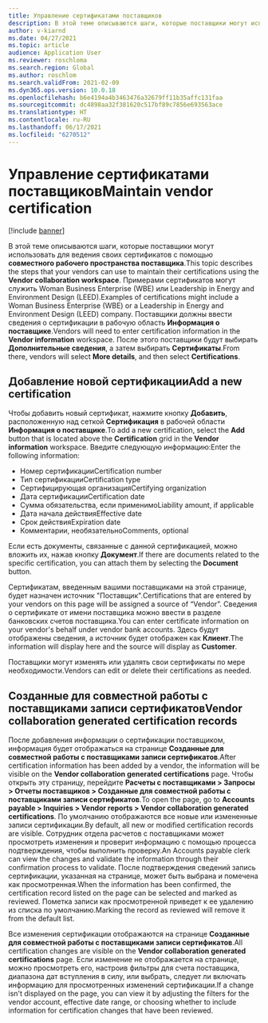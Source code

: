 ```yaml
---
title: Управление сертификатами поставщиков
description: В этой теме описываются шаги, которые поставщики могут использовать для ведения своих сертификатов с помощью совместного рабочего пространства поставщика.
author: v-kiarnd
ms.date: 04/27/2021
ms.topic: article
audience: Application User
ms.reviewer: roschloma
ms.search.region: Global
ms.author: roschlom
ms.search.validFrom: 2021-02-09
ms.dyn365.ops.version: 10.0.18
ms.openlocfilehash: b6e4194a4b3463476a32679ff11b35affc131faa
ms.sourcegitcommit: dc4898aa32f381620c517bf89c7856e693563ace
ms.translationtype: HT
ms.contentlocale: ru-RU
ms.lasthandoff: 06/17/2021
ms.locfileid: "6270512"
---
```

# <a name="maintain-vendor-certification"></a><span data-ttu-id="87daa-103">Управление сертификатами поставщиков</span><span class="sxs-lookup"><span data-stu-id="87daa-103">Maintain vendor certification</span></span>

[!include [banner](../includes/banner.md)]

<span data-ttu-id="87daa-104">В этой теме описываются шаги, которые поставщики могут использовать для ведения своих сертификатов с помощью **совместного рабочего пространства поставщика**.</span><span class="sxs-lookup"><span data-stu-id="87daa-104">This topic describes the steps that your vendors can use to  maintain their certifications using the **Vendor collaboration workspace**.</span></span> <span data-ttu-id="87daa-105">Примерами сертификатов могут служить Woman Business Enterprise (WBE) или Leadership in Energy and Environment Design (LEED).</span><span class="sxs-lookup"><span data-stu-id="87daa-105">Examples of certifications might include a Woman Business Enterprise (WBE) or a Leadership in Energy and Environment Design (LEED) company.</span></span> <span data-ttu-id="87daa-106">Поставщики должны ввести сведения о сертификации в рабочую область **Информация о поставщике**.</span><span class="sxs-lookup"><span data-stu-id="87daa-106">Vendors will need to enter certification information in the **Vendor information** workspace.</span></span> <span data-ttu-id="87daa-107">После этого поставщики будут выбирать **Дополнительные сведения**, а затем выбирать **Сертификаты**.</span><span class="sxs-lookup"><span data-stu-id="87daa-107">From there, vendors will select **More details**, and then select **Certifications**.</span></span>

## <a name="add-a-new-certification"></a><span data-ttu-id="87daa-108">Добавление новой сертификации</span><span class="sxs-lookup"><span data-stu-id="87daa-108">Add a new certification</span></span>

<span data-ttu-id="87daa-109">Чтобы добавить новый сертификат, нажмите кнопку **Добавить**, расположенную над сеткой **Сертификация** в рабочей области **Информация о поставщике**.</span><span class="sxs-lookup"><span data-stu-id="87daa-109">To add a new certification, select the **Add** button that is located above the **Certification** grid in the **Vendor information** workspace.</span></span> <span data-ttu-id="87daa-110">Введите следующую информацию:</span><span class="sxs-lookup"><span data-stu-id="87daa-110">Enter the following information:</span></span>
 
- <span data-ttu-id="87daa-111">Номер сертификации</span><span class="sxs-lookup"><span data-stu-id="87daa-111">Certification number</span></span>
- <span data-ttu-id="87daa-112">Тип сертификации</span><span class="sxs-lookup"><span data-stu-id="87daa-112">Certification type</span></span>
- <span data-ttu-id="87daa-113">Сертифицирующая организация</span><span class="sxs-lookup"><span data-stu-id="87daa-113">Certifying organization</span></span> 
- <span data-ttu-id="87daa-114">Дата сертификации</span><span class="sxs-lookup"><span data-stu-id="87daa-114">Certification date</span></span>
- <span data-ttu-id="87daa-115">Сумма обязательства, если применимо</span><span class="sxs-lookup"><span data-stu-id="87daa-115">Liability amount, if applicable</span></span>
- <span data-ttu-id="87daa-116">Дата начала действия</span><span class="sxs-lookup"><span data-stu-id="87daa-116">Effective date</span></span>
- <span data-ttu-id="87daa-117">Срок действия</span><span class="sxs-lookup"><span data-stu-id="87daa-117">Expiration date</span></span>
- <span data-ttu-id="87daa-118">Комментарии, необязательно</span><span class="sxs-lookup"><span data-stu-id="87daa-118">Comments, optional</span></span>

<span data-ttu-id="87daa-119">Если есть документы, связанные с данной сертификацией, можно вложить их, нажав кнопку **Документ**.</span><span class="sxs-lookup"><span data-stu-id="87daa-119">If there are documents related to the specific certification, you can attach them by selecting the **Document** button.</span></span>

<span data-ttu-id="87daa-120">Сертификатам, введенным вашими поставщиками на этой странице, будет назначен источник "Поставщик".</span><span class="sxs-lookup"><span data-stu-id="87daa-120">Certifications that are entered by your vendors on this page will be assigned a source of “Vendor”.</span></span> <span data-ttu-id="87daa-121">Сведения о сертификате от имени поставщика можно ввести в разделе банковских счетов поставщика.</span><span class="sxs-lookup"><span data-stu-id="87daa-121">You can enter certificate information on your vendor's behalf under vendor bank accounts.</span></span> <span data-ttu-id="87daa-122">Здесь будут отображены сведения, а источник будет отображен как **Клиент**.</span><span class="sxs-lookup"><span data-stu-id="87daa-122">The information will display here and the source will display as **Customer**.</span></span>

<span data-ttu-id="87daa-123">Поставщики могут изменять или удалять свои сертификаты по мере необходимости.</span><span class="sxs-lookup"><span data-stu-id="87daa-123">Vendors can edit or delete their certifications as needed.</span></span>

## <a name="vendor-collaboration-generated-certification-records"></a><span data-ttu-id="87daa-124">Созданные для совместной работы с поставщиками записи сертификатов</span><span class="sxs-lookup"><span data-stu-id="87daa-124">Vendor collaboration generated certification records</span></span> 
 
<span data-ttu-id="87daa-125">После добавления информации о сертификации поставщиком, информация будет отображаться на странице **Созданные для совместной работы с поставщиками записи сертификатов**.</span><span class="sxs-lookup"><span data-stu-id="87daa-125">After certification information has been added by a vendor, the information will be visible on the **Vendor collaboration generated certifications** page.</span></span> <span data-ttu-id="87daa-126">Чтобы открыть эту страницу, перейдите **Расчеты с поставщиками > Запросы > Отчеты поставщиков > Созданные для совместной работы с поставщиками записи сертификатов**.</span><span class="sxs-lookup"><span data-stu-id="87daa-126">To open the page, go to **Accounts payable > Inquiries > Vendor reports > Vendor collaboration generated certifications**.</span></span> <span data-ttu-id="87daa-127">По умолчанию отображаются все новые или измененные записи сертификации.</span><span class="sxs-lookup"><span data-stu-id="87daa-127">By default, all new or modified certification records are visible.</span></span> <span data-ttu-id="87daa-128">Сотрудник отдела расчетов с поставщиками может просмотреть изменения и проверит информацию с помощью процесса подтверждения, чтобы выполнить проверку.</span><span class="sxs-lookup"><span data-stu-id="87daa-128">An Accounts payable clerk can view the changes and validate the information through their confirmation process to validate.</span></span> <span data-ttu-id="87daa-129">После подтверждения сведений запись сертификации, указанная на странице, может быть выбрана и помечена как просмотренная.</span><span class="sxs-lookup"><span data-stu-id="87daa-129">When the information has been confirmed, the certification record listed on the page can be selected and marked as reviewed.</span></span> <span data-ttu-id="87daa-130">Пометка записи как просмотренной приведет к ее удалению из списка по умолчанию.</span><span class="sxs-lookup"><span data-stu-id="87daa-130">Marking the record as reviewed will remove it from the default list.</span></span>
 
<span data-ttu-id="87daa-131">Все изменения сертификации отображаются на странице **Созданные для совместной работы с поставщиками записи сертификатов**.</span><span class="sxs-lookup"><span data-stu-id="87daa-131">All certification changes are visible on the **Vendor collaboration generated certifications** page.</span></span> <span data-ttu-id="87daa-132">Если изменение не отображается на странице, можно просмотреть его, настроив фильтры для счета поставщика, диапазона дат вступления в силу, или выбрать, следует ли включать информацию для просмотренных изменений сертификации.</span><span class="sxs-lookup"><span data-stu-id="87daa-132">If a change isn't displayed on the page, you can view it by adjusting the filters for the vendor account, effective date range, or choosing whether to include information for certification changes that have been reviewed.</span></span> 

